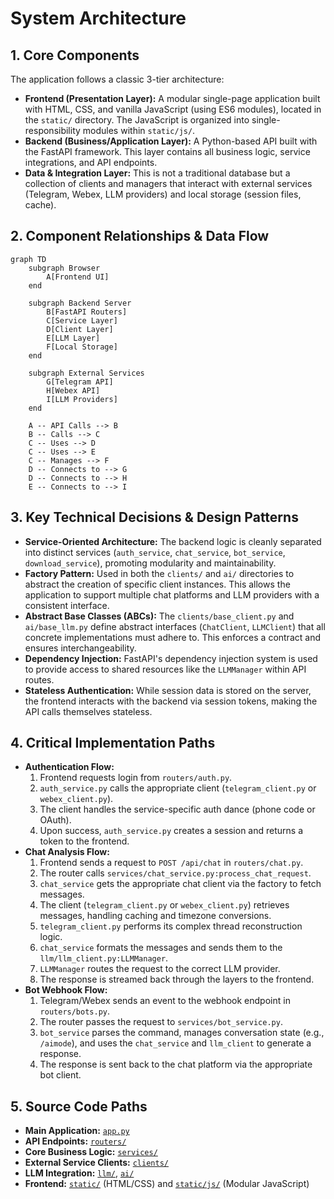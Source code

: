 # System Architecture

## 1. Core Components
The application follows a classic 3-tier architecture:
- **Frontend (Presentation Layer):** A modular single-page application built with HTML, CSS, and vanilla JavaScript (using ES6 modules), located in the `static/` directory. The JavaScript is organized into single-responsibility modules within `static/js/`.
- **Backend (Business/Application Layer):** A Python-based API built with the FastAPI framework. This layer contains all business logic, service integrations, and API endpoints.
- **Data & Integration Layer:** This is not a traditional database but a collection of clients and managers that interact with external services (Telegram, Webex, LLM providers) and local storage (session files, cache).

## 2. Component Relationships & Data Flow

```mermaid
graph TD
    subgraph Browser
        A[Frontend UI]
    end

    subgraph Backend Server
        B[FastAPI Routers]
        C[Service Layer]
        D[Client Layer]
        E[LLM Layer]
        F[Local Storage]
    end

    subgraph External Services
        G[Telegram API]
        H[Webex API]
        I[LLM Providers]
    end

    A -- API Calls --> B
    B -- Calls --> C
    C -- Uses --> D
    C -- Uses --> E
    C -- Manages --> F
    D -- Connects to --> G
    D -- Connects to --> H
    E -- Connects to --> I
```

## 3. Key Technical Decisions & Design Patterns
- **Service-Oriented Architecture:** The backend logic is cleanly separated into distinct services (`auth_service`, `chat_service`, `bot_service`, `download_service`), promoting modularity and maintainability.
- **Factory Pattern:** Used in both the `clients/` and `ai/` directories to abstract the creation of specific client instances. This allows the application to support multiple chat platforms and LLM providers with a consistent interface.
- **Abstract Base Classes (ABCs):** The `clients/base_client.py` and `ai/base_llm.py` define abstract interfaces (`ChatClient`, `LLMClient`) that all concrete implementations must adhere to. This enforces a contract and ensures interchangeability.
- **Dependency Injection:** FastAPI's dependency injection system is used to provide access to shared resources like the `LLMManager` within API routes.
- **Stateless Authentication:** While session data is stored on the server, the frontend interacts with the backend via session tokens, making the API calls themselves stateless.

## 4. Critical Implementation Paths
- **Authentication Flow:**
  1. Frontend requests login from `routers/auth.py`.
  2. `auth_service.py` calls the appropriate client (`telegram_client.py` or `webex_client.py`).
  3. The client handles the service-specific auth dance (phone code or OAuth).
  4. Upon success, `auth_service.py` creates a session and returns a token to the frontend.
- **Chat Analysis Flow:**
  1. Frontend sends a request to `POST /api/chat` in `routers/chat.py`.
  2. The router calls `services/chat_service.py:process_chat_request`.
  3. `chat_service` gets the appropriate chat client via the factory to fetch messages.
  4. The client (`telegram_client.py` or `webex_client.py`) retrieves messages, handling caching and timezone conversions.
  5. `telegram_client.py` performs its complex thread reconstruction logic.
  6. `chat_service` formats the messages and sends them to the `llm/llm_client.py:LLMManager`.
  7. `LLMManager` routes the request to the correct LLM provider.
  8. The response is streamed back through the layers to the frontend.
- **Bot Webhook Flow:**
  1. Telegram/Webex sends an event to the webhook endpoint in `routers/bots.py`.
  2. The router passes the request to `services/bot_service.py`.
  3. `bot_service` parses the command, manages conversation state (e.g., `/aimode`), and uses the `chat_service` and `llm_client` to generate a response.
  4. The response is sent back to the chat platform via the appropriate bot client.

## 5. Source Code Paths
- **Main Application:** [`app.py`](./app.py)
- **API Endpoints:** [`routers/`](./routers/)
- **Core Business Logic:** [`services/`](./services/)
- **External Service Clients:** [`clients/`](./clients/)
- **LLM Integration:** [`llm/`](./llm/), [`ai/`](./ai/)
- **Frontend:** [`static/`](./static/) (HTML/CSS) and [`static/js/`](./static/js/) (Modular JavaScript)